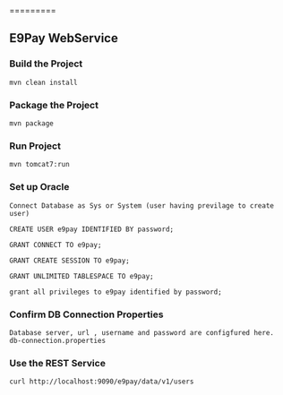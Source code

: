 =========

## E9Pay WebService

### Build the Project
```
mvn clean install
```

### Package the Project
```
mvn package
```

### Run Project
```
mvn tomcat7:run
```

### Set up Oracle
```
Connect Database as Sys or System (user having previlage to create user)

CREATE USER e9pay IDENTIFIED BY password;

GRANT CONNECT TO e9pay;

GRANT CREATE SESSION TO e9pay;

GRANT UNLIMITED TABLESPACE TO e9pay;

grant all privileges to e9pay identified by password;
```

### Confirm DB Connection Properties
```
Database server, url , username and password are configfured here.
db-connection.properties
```


### Use the REST Service

```
curl http://localhost:9090/e9pay/data/v1/users
```